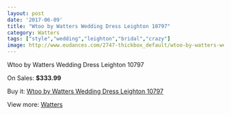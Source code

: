 ```yaml
---
layout: post
date: '2017-06-09'
title: "Wtoo by Watters Wedding Dress Leighton 10797"
category: Watters
tags: ["style","wedding","leighton","bridal","crazy"]
image: http://www.eudances.com/2747-thickbox_default/wtoo-by-watters-wedding-dress-leighton-10797.jpg
---
```

Wtoo by Watters Wedding Dress Leighton 10797

On Sales: **$333.99**
<a href="https://www.eudances.com/en/watters/930-wtoo-by-watters-wedding-dress-leighton-10797.html"><amp-img layout="responsive" width="600" height="600" src="//www.eudances.com/2747-thickbox_default/wtoo-by-watters-wedding-dress-leighton-10797.jpg" alt="Wtoo by Watters Wedding Dress Leighton 10797 0" /></a>
<a href="https://www.eudances.com/en/watters/930-wtoo-by-watters-wedding-dress-leighton-10797.html"><amp-img layout="responsive" width="600" height="600" src="//www.eudances.com/2748-thickbox_default/wtoo-by-watters-wedding-dress-leighton-10797.jpg" alt="Wtoo by Watters Wedding Dress Leighton 10797 1" /></a>

Buy it: [Wtoo by Watters Wedding Dress Leighton 10797](https://www.eudances.com/en/watters/930-wtoo-by-watters-wedding-dress-leighton-10797.html "Wtoo by Watters Wedding Dress Leighton 10797")

View more: [Watters](https://www.eudances.com/en/12-watters "Watters")